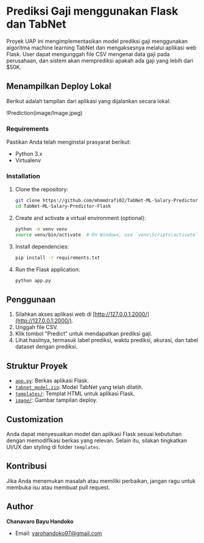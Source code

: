 # Prediksi Gaji menggunakan Flask dan TabNet

Proyek UAP ini mengimplementasikan model prediksi gaji menggunakan algoritma machine learning TabNet dan mengaksesnya melalui aplikasi web Flask. User dapat mengunggah file CSV mengenai data gaji pada perusahaan, dan sistem akan memprediksi apakah ada gaji yang lebih dari $50K.

## Menampilkan Deploy Lokal

Berikut adalah tampilan dari aplikasi yang dijalankan secara lokal:

!Prediction(image/Image.jpeg)

### Requirements

Pastikan Anda telah menginstal prasyarat berikut:

- Python 3.x
- Virtualenv

### Installation

1. Clone the repository:

    ```bash
    git clone https://github.com/mhmmdrafi02/TabNet-ML-Salary-Predictor-Flask.git
    cd TabNet-ML-Salary-Predictor-Flask
    ```

2. Create and activate a virtual environment (optional):

    ```bash
    python -m venv venv
    source venv/bin/activate  # On Windows, use `venv\Scripts\activate`
    ```

3. Install dependencies:

    ```bash
    pip install -r requirements.txt
    ```

4. Run the Flask application:

    ```bash
    python app.py
    ```

## Penggunaan

1. Silahkan akses aplikasi web di [http://127.0.0.1:2000/](http://127.0.0.1:2000/).
2. Unggah file CSV.
3. Klik tombol "Predict" untuk mendapatkan prediksi gaji.
4. Lihat hasilnya, termasuk label prediksi, waktu prediksi, akurasi, dan tabel dataset dengan prediksi.

## Struktur Proyek

- [`app.py`](app.py): Berkas aplikasi Flask.
- [`tabnet_model.zip`](tabnet_model.zip): Model TabNet yang telah dilatih.
- [`templates/`](templates/): Templat HTML untuk aplikasi Flask.
- [`image/`](image/): Gambar tampilan deploy.

## Customization

Anda dapat menyesuaikan model dan aplikasi Flask sesuai kebutuhan dengan memodifikasi berkas yang relevan. Selain itu, silakan tingkatkan UI/UX dan styling di folder `templates`.

## Kontribusi

Jika Anda menemukan masalah atau memiliki perbaikan, jangan ragu untuk membuka isu atau membuat pull request.

## Author

**Chanavaro Bayu Handoko**
- Email: varohandoko97@gmail.com
